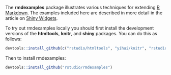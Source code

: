The **rmdexamples** package illustrates various techniques for extending [R Markdown](http://rmarkdown.rstudio.com). The examples included here are described in more detail in the article on [Shiny Widgets](http://rmarkdown.rstudio.com/authoring_shiny_widgets.html).

To try out rmdexamples locally you should first install the development versions of the **htmltools**, **knitr**, and **shiny** packages. You can do this as follows:

```r
devtools::install_github(c("rstudio/htmltools", "yihui/knitr", "rstudio/shiny"))
```

Then to install rmdexamples:

```r
devtools::install_github("rstudio/rmdexamples")
```


